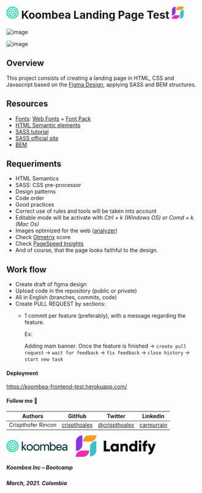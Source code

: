 # ![](./image/favicon-32x32.png) Koombea Landing Page Test ![](./image/favicon-landify-32x32.png)

![image](https://user-images.githubusercontent.com/60373956/114293782-a160a180-9a5e-11eb-81fd-dda2b2453c12.png)

![image](https://user-images.githubusercontent.com/60373956/114293802-c9500500-9a5e-11eb-8794-57c54776fd75.png)



## **Overview**
This project consists of creating a landing page in HTML, CSS and Javascript based on the [Figma Design](https://landify.design/), applying SASS and BEM structures.

## **Resources**
* [Fonts](https://css-tricks.com/snippets/css/using-font-face/): [Web Fonts](https://drive.google.com/file/d/1xfE30WF5E-1YuJJ9owwn6E9PIXadzYSv/view?usp=sharing) + [Font Pack](https://drive.google.com/file/d/1lp7MfoELwJRJwffcl_50_3LA2o3_D6Ac/view?usp=sharing)
* [HTML Semantic elements](https://www.w3schools.com/html/html5_semantic_elements.asp)
* [SASS tutorial](https://www.w3schools.com/sass/)
* [SASS official site](https://sass-lang.com/install)
* [BEM](http://getbem.com/introduction/)
<!-- * [Trello board](https://trello.com/invite/b/7EcORoHK/e3ee7044900b69a7fa72acd60616623d/training-bootcamp) -->

## **Requeriments**
* HTML Semantics
* SASS: CSS pre-processor
* Design patterns
* Code order
* Good practices
* Correct use of rules and tools will be taken into account
* Editable mode will be activate with _Ctrl + k (Windows OS) or Comd + k (Mac Os)_
* Images optimized for the web ([analyzer](https://tinyjpg.com/analyzer))
* Check [Gtmetrix](https://gtmetrix.com/) score
* Check [PageSpeed Insights](https://developers.google.com/speed/pagespeed/insights/)
* And of course, that the page looks faithful to the design.


## **Work flow**
* Create draft of figma design
* Upload code in the repository (public or private)
* All in English (branches, commits, code)
* Create PULL REQUEST by sections:
    * 1 commit per feature (preferably), with a message regarding the feature.

        Ex: 
        
        Adding main banner. Once the feature is finished -> `create pull request` -> ``wait for feedback`` -> ``fix feedback`` -> ``close history`` -> ``start new task``

#### **Deployment**

https://koombea-frontend-test.herokuapp.com/

#### **Follow me** 💬

| **Authors** | **GitHub** | **Twitter** | **Linkedin** |
| :---: | :---: | :---: | :---: |
| Crispthofer Rincon | [crispthoalex](https://github.com/crispthoalex) | [@crispthoalex](https://twitter.com/crispthoalex) | [carmurrain](https://www.linkedin.com/in/carmurrain) |

<div style="background:white; width:max-content;">
<a href="https://www.koombea.com"><img src="./image/favicon-32x32.png" align="middle" width="auto"></a>
&nbsp;<a href="https://www.koombea.com"><img src="./image/logo-text.png" align="middle" width="auto"></a>
&nbsp; &nbsp;
<a href="https://www.landify.design"><img src="./image/logo-landify.svg" align="middle" width="auto"></a>
</div>

##### Koombea Inc – Bootcamp
##### March, 2021. Colombia
